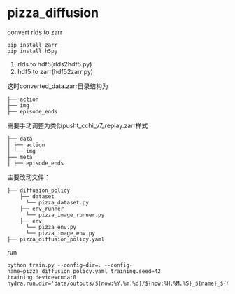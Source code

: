 # pizza_diffusion

convert rlds to zarr
```
pip install zarr
pip install h5py
```
1. rlds to hdf5(rlds2hdf5.py)
2. hdf5 to zarr(hdf52zarr.py)

这时converted_data.zarr目录结构为
```
├── action
├── img
├── episode_ends
```
需要手动调整为类似pusht_cchi_v7_replay.zarr样式
```
├── data
│ ├── action
│ └── img
├── meta
│ ├── episode_ends
```
主要改动文件：
```
├── diffusion_policy
    ├── dataset
      └── pizza_dataset.py
    ├── env_runner
      └── pizza_image_runner.py
    ├── env
      └── pizza_env.py
      └── pizza_image_env.py
├── pizza_diffusion_policy.yaml
```

run
```
python train.py --config-dir=. --config-name=pizza_diffusion_policy.yaml training.seed=42 training.device=cuda:0 hydra.run.dir='data/outputs/${now:%Y.%m.%d}/${now:%H.%M.%S}_${name}_${task_name}'
```


